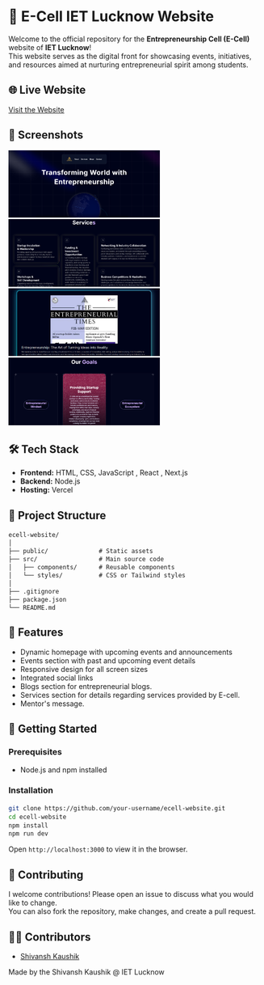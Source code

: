 # 🚀 E-Cell IET Lucknow Website

Welcome to the official repository for the **Entrepreneurship Cell (E-Cell)** website of **IET Lucknow**!  
This website serves as the digital front for showcasing events, initiatives, and resources aimed at nurturing entrepreneurial spirit among students.

## 🌐 Live Website

[Visit the Website](https://e-cell-iet-lko.vercel.app/)

## 📸 Screenshots

<!-- Add screenshots of your site here -->
<p float="left">
  <img src="public/homepage.png" width="300"/>
  <img src="public/services.png" width="300"/>
  <img src="public/blog.png" width="300"/>
  <img src="public/goal.png" width="300"/>
</p>

## 🛠️ Tech Stack

- **Frontend:** HTML, CSS, JavaScript , React , Next.js
- **Backend:** Node.js
- **Hosting:** Vercel 

## 📁 Project Structure

```
ecell-website/
│
├── public/              # Static assets
├── src/                 # Main source code
│   ├── components/      # Reusable components
│   └── styles/          # CSS or Tailwind styles
│
├── .gitignore
├── package.json
└── README.md
```

## 📌 Features

- Dynamic homepage with upcoming events and announcements  
- Events section with past and upcoming event details    
- Responsive design for all screen sizes  
- Integrated social links
- Blogs section for entrepreneurial blogs.
- Services section for details regarding services provided by E-cell.
- Mentor's message.

## 🚀 Getting Started

### Prerequisites

- Node.js and npm installed

### Installation

```bash
git clone https://github.com/your-username/ecell-website.git
cd ecell-website
npm install
npm run dev
```

Open `http://localhost:3000` to view it in the browser.

## 🤝 Contributing

I welcome contributions! Please open an issue to discuss what you would like to change.  
You can also fork the repository, make changes, and create a pull request.

## 🧑‍💻 Contributors

- [Shivansh Kaushik](https://github.com/your-username)


Made by the Shivansh Kaushik @ IET Lucknow
